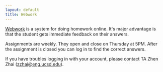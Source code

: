 ```yaml
---
layout: default
title: Webwork
---
```


[Webwork](http://webwork.cse.ucsd.edu/webwork2/CSE103_Fall14/)
is a system for doing homework online. It's major advantage is
that the student gets immediate feedback on their answers.

Assignments are weekly. They open and close on Thursday at 5PM. After the
assignment is closed you can log in to find the correct answers.

If you have troubles logging in with your account, please contact TA Zhen Zhai (zzhai@eng.ucsd.edu).
